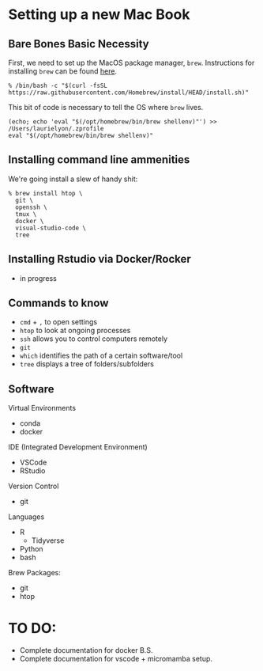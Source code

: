 # Setting up a new Mac Book
## Bare Bones Basic Necessity
First, we need to set up the MacOS package manager, `brew`.
Instructions for installing `brew` can be found [here](www.brew.sh).

```shell
% /bin/bash -c "$(curl -fsSL https://raw.githubusercontent.com/Homebrew/install/HEAD/install.sh)"
```

This bit of code is necessary to tell the OS where `brew` lives.
```shell
(echo; echo 'eval "$(/opt/homebrew/bin/brew shellenv)"') >> /Users/laurielyon/.zprofile
eval "$(/opt/homebrew/bin/brew shellenv)"
```

## Installing command line ammenities
We're going install a slew of handy shit:
```shell
% brew install htop \
  git \
  openssh \
  tmux \
  docker \
  visual-studio-code \
  tree
```

## Installing Rstudio via Docker/Rocker
  - in progress

## Commands to know
  - `cmd` + `,` to open settings
  - `htop` to look at ongoing processes
  - `ssh` allows you to control computers remotely
  - `git`
  - `which` identifies the path of a certain software/tool
  - `tree` displays a tree of folders/subfolders

## Software
Virtual Environments
  - conda
  - docker

IDE (Integrated Development Environment)
  - VSCode
  - RStudio

Version Control
  - git

Languages
  - R
    - Tidyverse
  - Python
  - bash

Brew Packages:
  - git
  - htop

# TO DO:
  - Complete documentation for docker B.S.
  - Complete documentation for vscode + micromamba setup.

